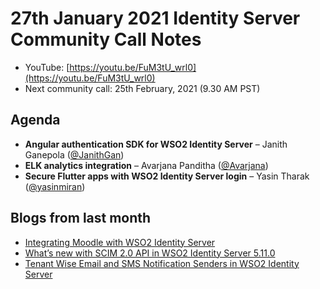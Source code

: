 # 27th January 2021 Identity Server Community Call Notes

-   YouTube: [https://youtu.be/FuM3tU_wrl0](https://youtu.be/FuM3tU_wrl0)
-   Next community call: 25th February, 2021 (9.30 AM PST)


## Agenda

-   **Angular authentication SDK for WSO2 Identity Server** – Janith Ganepola ([@JanithGan](https://github.com/JanithGan))
-   **ELK analytics integration** – Avarjana Panditha ([@Avarjana](https://github.com/Avarjana))
-   **Secure Flutter apps with WSO2 Identity Server login** – Yasin Tharak ([@yasinmiran](https://github.com/yasinmiran))
 
  
 ## Blogs from last month

* [Integrating Moodle with WSO2 Identity Server](https://dinika-15.medium.com/integrating-moodle-with-wso2-identity-server-3a5a6778d80)
* [What’s new with SCIM 2.0 API in WSO2 Identity Server 5.11.0](https://anjanasamindraperera.medium.com/whats-new-with-scim-2-0-api-in-wso2-identity-server-5-11-0-8fb636c38af9)
* [Tenant Wise Email and SMS Notification Senders in WSO2 Identity Server](https://anuradha-15.medium.com/tenant-wise-email-and-sms-notification-senders-in-wso2-identity-server-43554e1a5afe)
